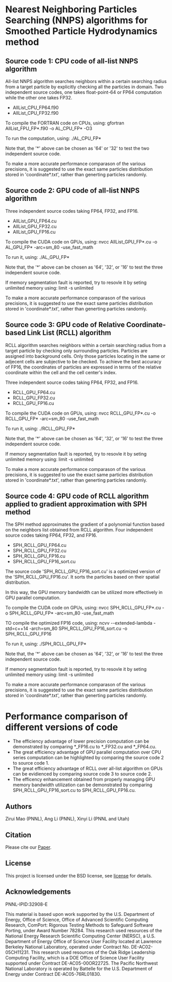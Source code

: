 # Nearest Neighboring Particles Searching (NNPS) algorithms for Smoothed Particle Hydrodynamics method

## Source code 1: CPU code of all-list NNPS algorithm
All-list NNPS algorithm searches neighbors within a certain searching radius from a target particle by explicitly checking all the particles in domain.
Two independent source codes, one takes float-point-64 or FP64 computation while the other one takes FP32.
- AllList_CPU_FP64.f90
- AllList_CPU_FP32.f90

To compile the FORTRAN code on CPUs, using: gfortran AllList_FPU_FP*.f90 -o AL_CPU_FP* -O3

To run the computation, using: ./AL_CPU_FP*

Note that, the '*' above can be chosen as '64' or '32' to test the two independent source code.

To make a more accurate performance comparason of the various precisions, it is suggested to use the exact same particles distribution stored in 'coordinate*.txt', rather than generting particles randomly.

## Source code 2: GPU code of all-list NNPS algorithm
Three independent source codes taking FP64, FP32, and FP16.
- AllList_GPU_FP64.cu
- AllList_GPU_FP32.cu
- AllList_GPU_FP16.cu

To compile the CUDA code on GPUs, using: nvcc AllList_GPU_FP*.cu -o AL_GPU_FP* -arc=sm_80 -use_fast_math

To run it, using: ./AL_GPU_FP*

Note that, the '*' above can be chosen as '64', '32', or '16' to test the three independent source code.

If memory segmentation fault is reported, try to resovle it by seting unlimited memory using: limit -s unlimited

To make a more accurate performance comparason of the various precisions, it is suggested to use the exact same particles distribution stored in 'coordinate*.txt', rather than generting particles randomly.

## Source code 3: GPU code of Relative Coordinate-based Link List (RCLL) algorithm
RCLL algorithm searches neighbors within a certain searching radius from a target particle by checking only surrounding particles. Particles are assigned into background cells. Only those particles locating in the same or adjecent cells are subjective to be checked. To achieve the best accuracy of FP16, the coordinates of particles are expressed in terms of the relative coordinate within the cell and the cell center's index.

Three independent source codes taking FP64, FP32, and FP16.
- RCLL_GPU_FP64.cu
- RCLL_GPU_FP32.cu
- RCLL_GPU_FP16.cu

To compile the CUDA code on GPUs, using: nvcc RCLL_GPU_FP*.cu -o RCLL_GPU_FP* -arc=sm_80 -use_fast_math 

To run it, using: ./RCLL_GPU_FP*

Note that, the '*' above can be chosen as '64', '32', or '16' to test the three independent source code.

If memory segmentation fault is reported, try to resovle it by seting unlimited memory using: limit -s unlimited

To make a more accurate performance comparason of the various precisions, it is suggested to use the exact same particles distribution stored in 'coordinate*.txt', rather than generting particles randomly.

## Source code 4: GPU code of RCLL algorithm applied to gradient approximation with SPH method
The SPH method approximates the gradient of a polynomial function based on the neighbors list obtained from RCLL algorithm.
Four independent source codes taking FP64, FP32, and FP16.
- SPH_RCLL_GPU_FP64.cu
- SPH_RCLL_GPU_FP32.cu
- SPH_RCLL_GPU_FP16.cu
- SPH_RCLL_GPU_FP16_sort.cu

The source code 'SPH_RCLL_GPU_FP16_sort.cu' is a optimized version of the 'SPH_RCLL_GPU_FP16.cu'. It sorts the particles based on their spatial distribution. 

In this way, the GPU memory bandwidth can be utilized more effectively in GPU parallel computation.

To compile the CUDA code on GPUs, using: nvcc SPH_RCLL_GPU_FP*.cu -o SPH_RCLL_GPU_FP* -arc=sm_80 -use_fast_math

TO compile the optimized FP16 code, using: ncvv --extended-lambda -std=c++14 -arch=sm_80  SPH_RCLL_GPU_FP16_sort.cu -o SPH_RCLL_GPU_FP16

To run it, using: ./SPH_RCLL_GPU_FP*

Note that, the '*' above can be chosen as '64', '32', or '16' to test the three independent source code.

If memory segmentation fault is reported, try to resovle it by seting unlimited memory using: limit -s unlimited

To make a more accurate performance comparason of the various precisions, it is suggested to use the exact same particles distribution stored in 'coordinate*.txt', rather than generting particles randomly.

# Performance comparison of different versions of code
- The efficiency advantage of lower precision computation can be demonstrated by comparing *_FP16.cu to *_FP32.cu and *_FP64.cu.
- The great efficiency advantage of GPU parallel computation over CPU series computation can be highlighted by comparing the source code 2 to source code 1.
- The great efficiency advantage of RCLL over all-list algorithm on GPUs can be evidienced by comparing source code 3 to source code 2.
- The efficency enhancement obtained from properly managing GPU memory bandwidth utilization can be demonstrated by comparing SPH_RCLL_GPU_FP16_sort.cu to SPH_RCLL_GPU_FP16.cu.


## Authors
Zirui Mao (PNNL), Ang Li (PNNL), Xinyi Li (PNNL and Utah)

## Citation
Please cite our [Paper](https://arxiv.org/submit/5226355/preview).

## License
This project is licensed under the BSD license, see [license](https://github.com/pnnl/lpNNPS4SPH/blob/master/LICENSE.txt)  for details.

## Acknowledgements
PNNL-IPID:32908-E

This material is based upon work supported by the U.S. Department of Energy, Office of Science, Office of Advanced Scientific Computing Research, ComPort: Rigorous Testing Methods to Safeguard Software Porting, under Award Number 78284. This research used resources of the National Energy Research Scientific Computing Center (NERSC), a U.S. Department of Energy Office of Science User Facility located at Lawrence Berkeley National Laboratory, operated under Contract No. DE-AC02-05CH11231. This research used resources of the Oak Ridge Leadership Computing Facility, which is a DOE Office of Science User Facility supported under Contract DE-AC05-00OR22725. The Pacific Northwest National Laboratory is operated by Battelle for the U.S. Department of Energy under Contract DE-AC05-76RL01830.

